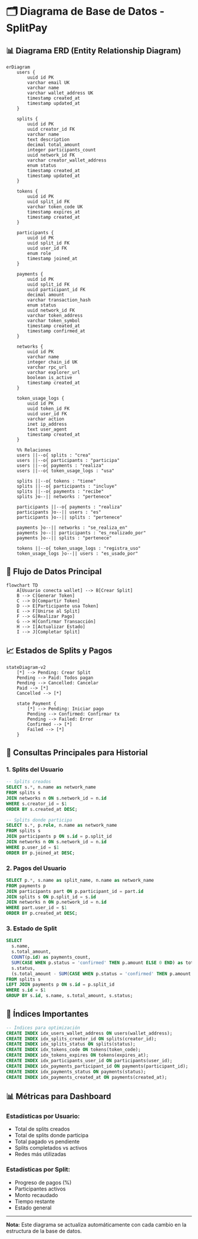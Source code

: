 # 🗂️ Diagrama de Base de Datos - SplitPay

## 📊 **Diagrama ERD (Entity Relationship Diagram)**

```mermaid
erDiagram
    users {
        uuid id PK
        varchar email UK
        varchar name
        varchar wallet_address UK
        timestamp created_at
        timestamp updated_at
    }

    splits {
        uuid id PK
        uuid creator_id FK
        varchar name
        text description
        decimal total_amount
        integer participants_count
        uuid network_id FK
        varchar creator_wallet_address
        enum status
        timestamp created_at
        timestamp updated_at
    }

    tokens {
        uuid id PK
        uuid split_id FK
        varchar token_code UK
        timestamp expires_at
        timestamp created_at
    }

    participants {
        uuid id PK
        uuid split_id FK
        uuid user_id FK
        enum role
        timestamp joined_at
    }

    payments {
        uuid id PK
        uuid split_id FK
        uuid participant_id FK
        decimal amount
        varchar transaction_hash
        enum status
        uuid network_id FK
        varchar token_address
        varchar token_symbol
        timestamp created_at
        timestamp confirmed_at
    }

    networks {
        uuid id PK
        varchar name
        integer chain_id UK
        varchar rpc_url
        varchar explorer_url
        boolean is_active
        timestamp created_at
    }

    token_usage_logs {
        uuid id PK
        uuid token_id FK
        uuid user_id FK
        varchar action
        inet ip_address
        text user_agent
        timestamp created_at
    }

    %% Relaciones
    users ||--o{ splits : "crea"
    users ||--o{ participants : "participa"
    users ||--o{ payments : "realiza"
    users ||--o{ token_usage_logs : "usa"

    splits ||--o{ tokens : "tiene"
    splits ||--o{ participants : "incluye"
    splits ||--o{ payments : "recibe"
    splits }o--|| networks : "pertenece"

    participants ||--o{ payments : "realiza"
    participants }o--|| users : "es"
    participants }o--|| splits : "pertenece"

    payments }o--|| networks : "se_realiza_en"
    payments }o--|| participants : "es_realizado_por"
    payments }o--|| splits : "pertenece"

    tokens ||--o{ token_usage_logs : "registra_uso"
    token_usage_logs }o--|| users : "es_usado_por"
```

## 🔄 **Flujo de Datos Principal**

```mermaid
flowchart TD
    A[Usuario conecta wallet] --> B[Crear Split]
    B --> C[Generar Token]
    C --> D[Compartir Token]
    D --> E[Participante usa Token]
    E --> F[Unirse al Split]
    F --> G[Realizar Pago]
    G --> H[Confirmar Transacción]
    H --> I[Actualizar Estado]
    I --> J[Completar Split]
```

## 📈 **Estados de Splits y Pagos**

```mermaid
stateDiagram-v2
    [*] --> Pending: Crear Split
    Pending --> Paid: Todos pagan
    Pending --> Cancelled: Cancelar
    Paid --> [*]
    Cancelled --> [*]

    state Payment {
        [*] --> Pending: Iniciar pago
        Pending --> Confirmed: Confirmar tx
        Pending --> Failed: Error
        Confirmed --> [*]
        Failed --> [*]
    }
```

## 🎯 **Consultas Principales para Historial**

### **1. Splits del Usuario**
```sql
-- Splits creados
SELECT s.*, n.name as network_name 
FROM splits s 
JOIN networks n ON s.network_id = n.id 
WHERE s.creator_id = $1
ORDER BY s.created_at DESC;

-- Splits donde participa
SELECT s.*, p.role, n.name as network_name
FROM splits s 
JOIN participants p ON s.id = p.split_id
JOIN networks n ON s.network_id = n.id
WHERE p.user_id = $1
ORDER BY p.joined_at DESC;
```

### **2. Pagos del Usuario**
```sql
SELECT p.*, s.name as split_name, n.name as network_name
FROM payments p
JOIN participants part ON p.participant_id = part.id
JOIN splits s ON p.split_id = s.id
JOIN networks n ON p.network_id = n.id
WHERE part.user_id = $1
ORDER BY p.created_at DESC;
```

### **3. Estado de Split**
```sql
SELECT 
  s.name,
  s.total_amount,
  COUNT(p.id) as payments_count,
  SUM(CASE WHEN p.status = 'confirmed' THEN p.amount ELSE 0 END) as total_paid,
  s.status,
  (s.total_amount - SUM(CASE WHEN p.status = 'confirmed' THEN p.amount ELSE 0 END)) as remaining
FROM splits s
LEFT JOIN payments p ON s.id = p.split_id
WHERE s.id = $1
GROUP BY s.id, s.name, s.total_amount, s.status;
```

## 🔧 **Índices Importantes**

```sql
-- Índices para optimización
CREATE INDEX idx_users_wallet_address ON users(wallet_address);
CREATE INDEX idx_splits_creator_id ON splits(creator_id);
CREATE INDEX idx_splits_status ON splits(status);
CREATE INDEX idx_tokens_code ON tokens(token_code);
CREATE INDEX idx_tokens_expires ON tokens(expires_at);
CREATE INDEX idx_participants_user_id ON participants(user_id);
CREATE INDEX idx_payments_participant_id ON payments(participant_id);
CREATE INDEX idx_payments_status ON payments(status);
CREATE INDEX idx_payments_created_at ON payments(created_at);
```

## 📊 **Métricas para Dashboard**

### **Estadísticas por Usuario:**
- Total de splits creados
- Total de splits donde participa
- Total pagado vs pendiente
- Splits completados vs activos
- Redes más utilizadas

### **Estadísticas por Split:**
- Progreso de pagos (%)
- Participantes activos
- Monto recaudado
- Tiempo restante
- Estado general

---

**Nota:** Este diagrama se actualiza automáticamente con cada cambio en la estructura de la base de datos. 
